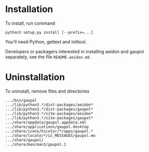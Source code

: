Installation
============

To install, run command

    python3 setup.py install [--prefix=...]

You'll need Python, gettext and intltool.

Developers or packagers interested in installing aeidon and gaupol
separately, see the file `README.aeidon.md`.

Uninstallation
==============

To uninstall, remove files and directories

    .../bin/gaupol
    .../lib/python3.*/dist-packages/aeidon*
    .../lib/python3.*/dist-packages/gaupol*
    .../lib/python3.*/site-packages/aeidon*
    .../lib/python3.*/site-packages/gaupol*
    .../share/appdata/gaupol.appdata.xml
    .../share/applications/gaupol.desktop
    .../share/icons/hicolor/*/apps/gaupol.*
    .../share/locale/*/LC_MESSAGES/gaupol.mo
    .../share/gaupol/
    .../share/man/man1/gaupol.1
